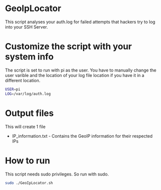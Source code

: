 # GeoIpLocator
This script analyses your auth.log for failed attempts that hackers try to log into your SSH Server.

# Customize the script with your system info
The script is set to run with pi as the user. You have to manually change the user varible and the location of your log file location if you have it in a different location. 
```bash
USER=pi
LOG=/var/log/auth.log
```

# Output files
This will create 1 file
* IP_information.txt - Contains the GeoIP information for their respected IPs

# How to run
This script needs sudo privileges. So run with sudo.
```bash
sudo ./GeoIpLocator.sh
```
